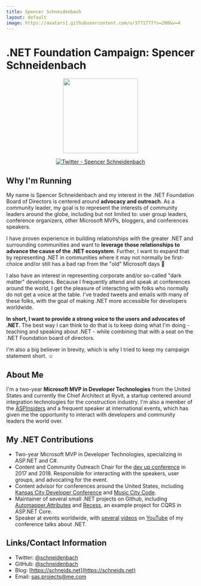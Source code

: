 ```yaml
---
title: Spencer Schneidenbach
layout: default
image: https://avatars1.githubusercontent.com/u/3771777?s=200&v=4
---
```


# .NET Foundation Campaign: Spencer Schneidenbach

<div align="center">
  <img src="https://avatars1.githubusercontent.com/u/3771777?s=200&v=4" width="200" />
  <p>
    <a href="https://twitter.com/schneidenbach"><img src="https://img.shields.io/badge/twitter-@schneidenbach-55acee.svg?style=for-the-badge&logo=twitter" alt="Twitter - Spencer Schneidenbach"></a>  
  </p>
</div>

## Why I'm Running
My name is Spencer Schneidenbach and my interest in the .NET Foundation Board of Directors is centered around **advocacy and outreach**. As a community leader, my goal is to represent the interests of community leaders around the globe, including but not limited to: user group leaders, conference organizers, other Microsoft MVPs, bloggers, and conferences speakers.

I have proven experience in building relationships with the greater .NET and surrounding communities and want to **leverage those relationships to advance the cause of the .NET ecosystem**. Further, I want to expand that by representing .NET in communities where it may not normally be first-choice and/or still has a bad rap from the "old" Microsoft days 🙂

I also have an interest in representing corporate and/or so-called "dark matter" developers. Because I frequently attend and speak at conferences around the world, I get the pleasure of interacting with folks who normally do not get a voice at the table. I've traded tweets and emails with many of these folks, with the goal of making .NET more accessible for developers worldwide.

**In short, I want to provide a strong voice to the users and advocates of .NET.** The best way I can think to do that is to keep doing what I'm doing - teaching and speaking about .NET - while combining that with a seat on the .NET Foundation board of directors.

I'm also a big believer in brevity, which is why I tried to keep my campaign statement short. ☺️

## About Me
I'm a two-year **Microsoft MVP in Developer Technologies** from the United States and currently the Chief Architect at Ryvit, a startup centered around integration technologies for the construction industry. I'm also a member of the [ASPInsiders](https://aspinsiders.com) and a frequent speaker at international events, which has given me the opportunity to interact with developers and community leaders the world over.

## My .NET Contributions
* Two-year Microsoft MVP in Developer Technologies, specializing in ASP.NET and C#.
* Content and Community Outreach Chair for the [dev up conference](https://devupconf.org) in 2017 and 2018. Responsible for interacting with the speakers, user groups, and advocating for the event.
* Content advisor for conferences around the United States, including [Kansas City Developer Conference](https://kcdc.info) and [Music City Code](https://musiccitytech.com).
* Maintainer of several small .NET projects on Github, including [Automapper.Attributes](https://github.com/schneidenbach/Automapper.Attributes) and [Recess](https://github.com/schneidenbach/RecessOpinionatedApiInAspNetCore), an example project for CQRS in ASP.NET Core.
* Speaker at events worldwide, with [several](https://www.youtube.com/watch?v=CH9VEeV-zok) [videos](https://www.youtube.com/watch?v=x0yNKU-tz1Y) on [YouTube](https://www.youtube.com/watch?v=1eIoQbVd8fQ) of my conference talks about .NET.

## Links/Contact Information
* Twitter: [@schneidenbach](https://twitter.com/schneidenbach)
* GitHub: [@schneidenbach](https://github.com/schneidenbach)
* Blog: [https://schneids.net](https://schneids.net)
* Email: [sas.projects@me.com](mailto:sas.projects@me.com)
